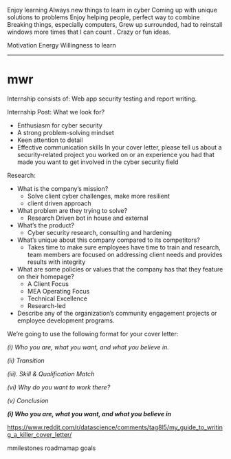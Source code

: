Enjoy learning
Always new things to learn in cyber
Coming up with unique solutions to problems 
Enjoy helping people, perfect way to combine 
Breaking things, especially computers, Grew up surrounded, had to reinstall windows more times that I can count .
Crazy or fun ideas.  

Motivation 
Energy
Willingness to learn

---
# **mwr**
Internship consists of:
Web app security testing and report writing.

Internship Post:
What we look for? 
- Enthusiasm for cyber security 
- A strong problem-solving mindset 
- Keen attention to detail 
- Effective communication skills
In your cover letter, please tell us about a security-related project you worked on or an experience you had that made you want to get involved in the cyber security field

Research:
- What is the company’s mission?
    - Solve client cyber challenges, make more resilient
    - client driven approach
- What problem are they trying to solve?
	- Research Driven bot in house and external
- What’s the product?
    - Cyber security research, consulting and hardening
- What’s unique about this company compared to its competitors?
    - Takes time to make sure employees have time to train and research, team members are focused on addressing client needs and provides results with integrity  
- What are some policies or values that the company has that they feature on their homepage?
    - A Client Focus
    - MEA Operating Focus
    - Technical Excellence
    - Research-led
- Describe any of the organization’s community engagement projects or employee development programs.

We’re going to use the following format for your cover letter:

_(i) Who you are, what you want, and what you believe in._

_(ii) Transition_

_(iii). Skill & Qualification Match_

_(vi) Why do you want to work there?_

_(v) Conclusion_

_**(i) Who you are, what you want, and what you believe in**_



https://www.reddit.com/r/datascience/comments/tag8l5/my_guide_to_writing_a_killer_cover_letter/



mmilestones 
roadmamap
goals 
